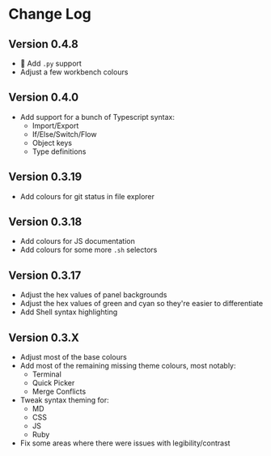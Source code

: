 # Change Log

## Version 0.4.8
- 🐍 Add `.py` support
- Adjust a few workbench colours

## Version 0.4.0
- Add support for a bunch of Typescript syntax:
  - Import/Export
  - If/Else/Switch/Flow
  - Object keys
  - Type definitions

## Version 0.3.19
- Add colours for git status in file explorer

## Version 0.3.18
- Add colours for JS documentation
- Add colours for some more `.sh` selectors

## Version 0.3.17
- Adjust the hex values of panel backgrounds
- Adjust the hex values of green and cyan so they're easier to differentiate
- Add Shell syntax highlighting

## Version 0.3.X
- Adjust most of the base colours
- Add most of the remaining missing theme colours, most notably:
  - Terminal
  - Quick Picker
  - Merge Conflicts
- Tweak syntax theming for:
  - MD
  - CSS
  - JS
  - Ruby
- Fix some areas where there were issues with legibility/contrast
